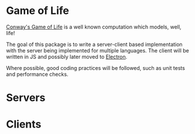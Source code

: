 # Game of Life

[Conway's Game of Life](https://en.wikipedia.org/wiki/Conway%27s_Game_of_Life) is a well known computation which models, well, life!

The goal of this package is to write a server-client based implementation with the server being implemented for multiple languages.
The client will be written in JS and possibly later moved to [Electron](https://www.electronjs.org/).

Where possible, good coding practices will be followed, such as unit tests and performance checks.

# Servers

# Clients
